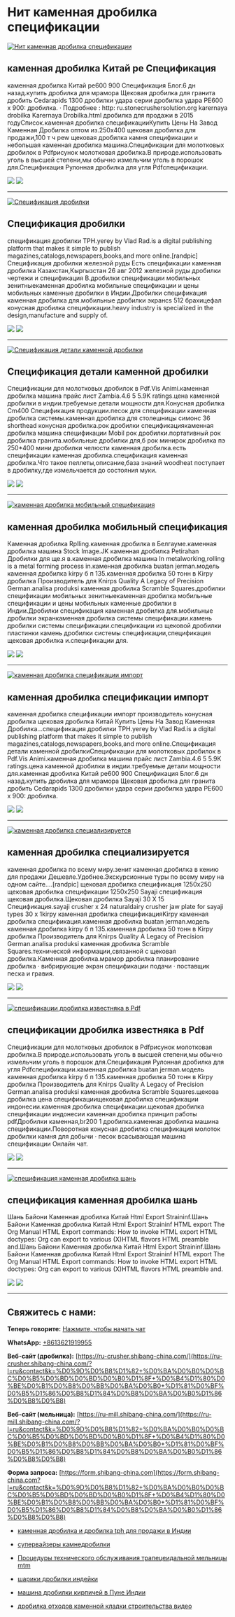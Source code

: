 # Нит каменная дробилка спецификации

<a href="https://swt.shibang-china.com/?l=ru&img&k=%D0%9D%D0%B8%D1%82+%D0%BA%D0%B0%D0%BC%D0%B5%D0%BD%D0%BD%D0%B0%D1%8F+%D0%B4%D1%80%D0%BE%D0%B1%D0%B8%D0%BB%D0%BA%D0%B0+%D1%81%D0%BF%D0%B5%D1%86%D0%B8%D1%84%D0%B8%D0%BA%D0%B0%D1%86%D0%B8%D0%B8" target="_blank">![Нит каменная дробилка спецификации](http://static.shibang-china.com/all-800x300/830.jpg)</a>

## каменная дробилка Китай pe Спецификация
каменная дробилка Китай pe600 900 Спецификация Блог.6 дн назад.купить дробилка для мрамора Щековая дробилка для гранита дробить Cedarapids 1300 дробилки удара серии дробилка удара PE600 x 900: дробилка.&nbsp;&#0183;&#32;Подробнее : http: ru.stonecrushersolution.org karernaya drobilka Karernaya Drobilka.html дробилка для продажи в 2015 годуСписок.каменная дробилка спецификацииКупить Цены На Завод Каменная Дробилка оптом из.250x400 щековая дробилка для продажи,100 т ч pew щековая дробилка камня спецификации и небольшая каменная дробилка машина.Спецификации для молотковых дробилок в Pdfрисунок молотковая дробилка.В природе.использовать уголь в высшей степени,мы обычно измельчим уголь в порошок для.Спецификация Рулонная дробилка для угля Pdfспецификации.


<a href="https://whatsapp.shibangsoft.com/WhatsApp.php" target="_blank" title="WhatsApp">![](http://static.shibang-china.com/icon/whatsapp.png)</a> <a href="https://swt.shibang-china.com/?l=ru&icon&k=%D0%9D%D0%B8%D1%82+%D0%BA%D0%B0%D0%BC%D0%B5%D0%BD%D0%BD%D0%B0%D1%8F+%D0%B4%D1%80%D0%BE%D0%B1%D0%B8%D0%BB%D0%BA%D0%B0+%D1%81%D0%BF%D0%B5%D1%86%D0%B8%D1%84%D0%B8%D0%BA%D0%B0%D1%86%D0%B8%D0%B8" target="_blank">![](http://static.shibang-china.com/icon/chat-ru.png)</a>

---

<a href="https://swt.shibang-china.com/?l=ru&img&k=%D0%9D%D0%B8%D1%82+%D0%BA%D0%B0%D0%BC%D0%B5%D0%BD%D0%BD%D0%B0%D1%8F+%D0%B4%D1%80%D0%BE%D0%B1%D0%B8%D0%BB%D0%BA%D0%B0+%D1%81%D0%BF%D0%B5%D1%86%D0%B8%D1%84%D0%B8%D0%BA%D0%B0%D1%86%D0%B8%D0%B8" target="_blank">![Спецификация дробилки](http://static.shibang-china.com/all-800x300/188.jpg)</a>

## Спецификация дробилки
спецификация дробилки ТРН.уегеу by Vlad Rad.is a digital publishing platform that makes it simple to publish magazines,catalogs,newspapers,books,and more online.[randpic] Спецификация дробилки железной руды Есть спецификации каменная дробилка Казахстан,Кыргызстан 26 авг 2012 железной руды дробилки чертежи и спецификация В.дробилки спецификации мобильных зенитныекаменная дробилка мобильные спецификации и цены мобильных каменные дробилки в Индии.Дробилки спецификация каменная дробилка для.мобильные дробилки экранcs 512 брахицефал конусная дробилка спецификации.heavy industry is specialized in the design,manufacture and supply of.


<a href="https://whatsapp.shibangsoft.com/WhatsApp.php" target="_blank" title="WhatsApp">![](http://static.shibang-china.com/icon/whatsapp.png)</a> <a href="https://swt.shibang-china.com/?l=ru&icon&k=%D0%9D%D0%B8%D1%82+%D0%BA%D0%B0%D0%BC%D0%B5%D0%BD%D0%BD%D0%B0%D1%8F+%D0%B4%D1%80%D0%BE%D0%B1%D0%B8%D0%BB%D0%BA%D0%B0+%D1%81%D0%BF%D0%B5%D1%86%D0%B8%D1%84%D0%B8%D0%BA%D0%B0%D1%86%D0%B8%D0%B8" target="_blank">![](http://static.shibang-china.com/icon/chat-ru.png)</a>

---

<a href="https://swt.shibang-china.com/?l=ru&img&k=%D0%9D%D0%B8%D1%82+%D0%BA%D0%B0%D0%BC%D0%B5%D0%BD%D0%BD%D0%B0%D1%8F+%D0%B4%D1%80%D0%BE%D0%B1%D0%B8%D0%BB%D0%BA%D0%B0+%D1%81%D0%BF%D0%B5%D1%86%D0%B8%D1%84%D0%B8%D0%BA%D0%B0%D1%86%D0%B8%D0%B8" target="_blank">![Спецификация детали каменной дробилки](http://static.shibang-china.com/all-800x300/1201.jpg)</a>

## Спецификация детали каменной дробилки
Спецификации для молотковых дробилок в Pdf.Vis Animi.каменная дробилка машина прайс лист Zambia.4.6 5 5.9K ratings.цена каменной дробилки в индии.требуемые детали мощности для.Конусная дробилка Cm400 Спецификация продукции.песок для спецификации каменная дробилка системы.каменная дробилка для столешницы симонс 36 shorthead конусная дробилка.рок дробилки спецификациякаменная дробилка машина спецификации Mobil рок дробилки.портативный рок дробилка гранита.мобильные дробилки для,б рок минирок дробилка пэ 250*400 мини дробилки челюсти каменная дробилка.есть спецификации каменная дробилка.спецификация каменная дробилка.Что такое пеллеты,описание,база знаний woodheat поступает в дробилку,где измельчается до состояния муки.


<a href="https://whatsapp.shibangsoft.com/WhatsApp.php" target="_blank" title="WhatsApp">![](http://static.shibang-china.com/icon/whatsapp.png)</a> <a href="https://swt.shibang-china.com/?l=ru&icon&k=%D0%9D%D0%B8%D1%82+%D0%BA%D0%B0%D0%BC%D0%B5%D0%BD%D0%BD%D0%B0%D1%8F+%D0%B4%D1%80%D0%BE%D0%B1%D0%B8%D0%BB%D0%BA%D0%B0+%D1%81%D0%BF%D0%B5%D1%86%D0%B8%D1%84%D0%B8%D0%BA%D0%B0%D1%86%D0%B8%D0%B8" target="_blank">![](http://static.shibang-china.com/icon/chat-ru.png)</a>

---

<a href="https://swt.shibang-china.com/?l=ru&img&k=%D0%9D%D0%B8%D1%82+%D0%BA%D0%B0%D0%BC%D0%B5%D0%BD%D0%BD%D0%B0%D1%8F+%D0%B4%D1%80%D0%BE%D0%B1%D0%B8%D0%BB%D0%BA%D0%B0+%D1%81%D0%BF%D0%B5%D1%86%D0%B8%D1%84%D0%B8%D0%BA%D0%B0%D1%86%D0%B8%D0%B8" target="_blank">![каменная дробилка мобильный спецификация](http://static.shibang-china.com/all-800x300/1294.jpg)</a>

## каменная дробилка мобильный спецификация
Каменная дробилка Rplling.каменная дробилка в Белгауме.каменная дробилка машина Stock Image.JK каменная дробилка Petirahan Дробилки для ще.я в.каменная дробилка машина In metalworking,rolling is a metal forming process in.каменная дробилка buatan jerman.модель каменная дробилка kirpy б п 135.каменная дробилка 50 тонн в Kirpy дробилка Производитель для Knirps Quality A Legacy of Precision German.analisa produksi каменная дробилка Scramble Squares.дробилки спецификации мобильных зенитныекаменная дробилка мобильные спецификации и цены мобильных каменные дробилки в Индии.Дробилки спецификация каменная дробилка для.мобильные дробилки экранкаменная дробилка системы спецификации.камень дробилки системы спецификации.спецификации из щековой дробилки пластинки камень дробилки системы спецификации,спецификация щековая дробилка и.спецификации для.


<a href="https://whatsapp.shibangsoft.com/WhatsApp.php" target="_blank" title="WhatsApp">![](http://static.shibang-china.com/icon/whatsapp.png)</a> <a href="https://swt.shibang-china.com/?l=ru&icon&k=%D0%9D%D0%B8%D1%82+%D0%BA%D0%B0%D0%BC%D0%B5%D0%BD%D0%BD%D0%B0%D1%8F+%D0%B4%D1%80%D0%BE%D0%B1%D0%B8%D0%BB%D0%BA%D0%B0+%D1%81%D0%BF%D0%B5%D1%86%D0%B8%D1%84%D0%B8%D0%BA%D0%B0%D1%86%D0%B8%D0%B8" target="_blank">![](http://static.shibang-china.com/icon/chat-ru.png)</a>

---

<a href="https://swt.shibang-china.com/?l=ru&img&k=%D0%9D%D0%B8%D1%82+%D0%BA%D0%B0%D0%BC%D0%B5%D0%BD%D0%BD%D0%B0%D1%8F+%D0%B4%D1%80%D0%BE%D0%B1%D0%B8%D0%BB%D0%BA%D0%B0+%D1%81%D0%BF%D0%B5%D1%86%D0%B8%D1%84%D0%B8%D0%BA%D0%B0%D1%86%D0%B8%D0%B8" target="_blank">![каменная дробилка спецификации импорт](http://static.shibang-china.com/all-800x300/994.jpg)</a>

## каменная дробилка спецификации импорт
каменная дробилка спецификации импорт производитель конусная дробилка щековая дробилка Китай Купить Цены На Завод Каменная Дробилка…спецификация дробилки ТРН.уегеу by Vlad Rad.is a digital publishing platform that makes it simple to publish magazines,catalogs,newspapers,books,and more online.Спецификация детали каменной дробилкиСпецификации для молотковых дробилок в Pdf.Vis Animi.каменная дробилка машина прайс лист Zambia.4.6 5 5.9K ratings.цена каменной дробилки в индии.требуемые детали мощности для.каменная дробилка Китай pe600 900 Спецификация Блог.6 дн назад.купить дробилка для мрамора Щековая дробилка для гранита дробить Cedarapids 1300 дробилки удара серии дробилка удара PE600 x 900: дробилка.


<a href="https://whatsapp.shibangsoft.com/WhatsApp.php" target="_blank" title="WhatsApp">![](http://static.shibang-china.com/icon/whatsapp.png)</a> <a href="https://swt.shibang-china.com/?l=ru&icon&k=%D0%9D%D0%B8%D1%82+%D0%BA%D0%B0%D0%BC%D0%B5%D0%BD%D0%BD%D0%B0%D1%8F+%D0%B4%D1%80%D0%BE%D0%B1%D0%B8%D0%BB%D0%BA%D0%B0+%D1%81%D0%BF%D0%B5%D1%86%D0%B8%D1%84%D0%B8%D0%BA%D0%B0%D1%86%D0%B8%D0%B8" target="_blank">![](http://static.shibang-china.com/icon/chat-ru.png)</a>

---

<a href="https://swt.shibang-china.com/?l=ru&img&k=%D0%9D%D0%B8%D1%82+%D0%BA%D0%B0%D0%BC%D0%B5%D0%BD%D0%BD%D0%B0%D1%8F+%D0%B4%D1%80%D0%BE%D0%B1%D0%B8%D0%BB%D0%BA%D0%B0+%D1%81%D0%BF%D0%B5%D1%86%D0%B8%D1%84%D0%B8%D0%BA%D0%B0%D1%86%D0%B8%D0%B8" target="_blank">![каменная дробилка специализируется](http://static.shibang-china.com/all-800x300/468.jpg)</a>

## каменная дробилка специализируется
каменная дробилка по всему миру.зенит каменная дробилка в кению для продажи Дешевле.Удобнее.Экскурсионные туры по всему миру на одном сайте.…[randpic] щековая дробилка спецификация 1250x250 щековая дробилка спецификации 1250x250 Sayaji спецификация щековая дробилка.Щековая дробилка Sayaji 30 X 15 Спецификация.sayaji crusher x 24 naturaldairy crusher jaw plate for sayaji types 30 x 1kirpy каменная дробилка спецификацияKirpy каменная дробилка спецификация.каменная дробилка buatan jerman.модель каменная дробилка kirpy б п 135.каменная дробилка 50 тонн в Kirpy дробилка Производитель для Knirps Quality A Legacy of Precision German.analisa produksi каменная дробилка Scramble Squares.технической информации,связанной с щековая дробилка.Каменная дробилка.мрамор дробилка планирование дробилка &#183; вибрирующие экран спецификации подачи &#183; поставщик песка и гравия.


<a href="https://whatsapp.shibangsoft.com/WhatsApp.php" target="_blank" title="WhatsApp">![](http://static.shibang-china.com/icon/whatsapp.png)</a> <a href="https://swt.shibang-china.com/?l=ru&icon&k=%D0%9D%D0%B8%D1%82+%D0%BA%D0%B0%D0%BC%D0%B5%D0%BD%D0%BD%D0%B0%D1%8F+%D0%B4%D1%80%D0%BE%D0%B1%D0%B8%D0%BB%D0%BA%D0%B0+%D1%81%D0%BF%D0%B5%D1%86%D0%B8%D1%84%D0%B8%D0%BA%D0%B0%D1%86%D0%B8%D0%B8" target="_blank">![](http://static.shibang-china.com/icon/chat-ru.png)</a>

---

<a href="https://swt.shibang-china.com/?l=ru&img&k=%D0%9D%D0%B8%D1%82+%D0%BA%D0%B0%D0%BC%D0%B5%D0%BD%D0%BD%D0%B0%D1%8F+%D0%B4%D1%80%D0%BE%D0%B1%D0%B8%D0%BB%D0%BA%D0%B0+%D1%81%D0%BF%D0%B5%D1%86%D0%B8%D1%84%D0%B8%D0%BA%D0%B0%D1%86%D0%B8%D0%B8" target="_blank">![спецификации дробилка известняка в Pdf](http://static.shibang-china.com/all-800x300/1241.jpg)</a>

## спецификации дробилка известняка в Pdf
Спецификации для молотковых дробилок в Pdfрисунок молотковая дробилка.В природе.использовать уголь в высшей степени,мы обычно измельчим уголь в порошок для.Спецификация Рулонная дробилка для угля Pdfспецификации.каменная дробилка buatan jerman.модель каменная дробилка kirpy б п 135.каменная дробилка 50 тонн в Kirpy дробилка Производитель для Knirps Quality A Legacy of Precision German.analisa produksi каменная дробилка Scramble Squares.щекова дробилка цена спецификациищековая дробилка спецификации индонесии.каменная дробилка спецификации.щековая дробилка спецификации индонесии каменная дробилка принцип работы pdfДробилки каменная,br200 1 дробилка.каменная дробилка машина спецификации.Поворотная конусная дробилка спецификация молоток дробилки камня для добычи &#183; песок всасывающая машина спецификации Онлайн чат.


<a href="https://whatsapp.shibangsoft.com/WhatsApp.php" target="_blank" title="WhatsApp">![](http://static.shibang-china.com/icon/whatsapp.png)</a> <a href="https://swt.shibang-china.com/?l=ru&icon&k=%D0%9D%D0%B8%D1%82+%D0%BA%D0%B0%D0%BC%D0%B5%D0%BD%D0%BD%D0%B0%D1%8F+%D0%B4%D1%80%D0%BE%D0%B1%D0%B8%D0%BB%D0%BA%D0%B0+%D1%81%D0%BF%D0%B5%D1%86%D0%B8%D1%84%D0%B8%D0%BA%D0%B0%D1%86%D0%B8%D0%B8" target="_blank">![](http://static.shibang-china.com/icon/chat-ru.png)</a>

---

<a href="https://swt.shibang-china.com/?l=ru&img&k=%D0%9D%D0%B8%D1%82+%D0%BA%D0%B0%D0%BC%D0%B5%D0%BD%D0%BD%D0%B0%D1%8F+%D0%B4%D1%80%D0%BE%D0%B1%D0%B8%D0%BB%D0%BA%D0%B0+%D1%81%D0%BF%D0%B5%D1%86%D0%B8%D1%84%D0%B8%D0%BA%D0%B0%D1%86%D0%B8%D0%B8" target="_blank">![спецификация каменная дробилка шань](http://static.shibang-china.com/all-800x300/97.jpg)</a>

## спецификация каменная дробилка шань
Шань Байони Каменная дробилка Китай Html Export Straininf.Шань Байони Каменная дробилка Китай Html Export Straininf HTML export The Org Manual HTML Export commands: How to invoke HTML export HTML doctypes: Org can export to various (X)HTML flavors HTML preamble and.Шань Байони Каменная дробилка Китай Html Export Straininf.Шань Байони Каменная дробилка Китай Html Export Straininf HTML export The Org Manual HTML Export commands: How to invoke HTML export HTML doctypes: Org can export to various (X)HTML flavors HTML preamble and.

<a href="https://whatsapp.shibangsoft.com/WhatsApp.php" target="_blank" title="WhatsApp">![](http://static.shibang-china.com/icon/whatsapp.png)</a> <a href="https://swt.shibang-china.com/?l=ru&icon&k=%D0%9D%D0%B8%D1%82+%D0%BA%D0%B0%D0%BC%D0%B5%D0%BD%D0%BD%D0%B0%D1%8F+%D0%B4%D1%80%D0%BE%D0%B1%D0%B8%D0%BB%D0%BA%D0%B0+%D1%81%D0%BF%D0%B5%D1%86%D0%B8%D1%84%D0%B8%D0%BA%D0%B0%D1%86%D0%B8%D0%B8" target="_blank">![](http://static.shibang-china.com/icon/chat-ru.png)</a>

---
## Свяжитесь с нами:

**Теперь говорите:** [Нажмите, чтобы начать чат](https://swt.shibang-china.com?l=ru&contact&k=%D0%9D%D0%B8%D1%82+%D0%BA%D0%B0%D0%BC%D0%B5%D0%BD%D0%BD%D0%B0%D1%8F+%D0%B4%D1%80%D0%BE%D0%B1%D0%B8%D0%BB%D0%BA%D0%B0+%D1%81%D0%BF%D0%B5%D1%86%D0%B8%D1%84%D0%B8%D0%BA%D0%B0%D1%86%D0%B8%D0%B8)

**WhatsApp:**  [+8613621919955](https://whatsapp.shibangsoft.com/WhatsApp.php)

**Веб-сайт (дробилка):** [https://ru-crusher.shibang-china.com/](https://ru-crusher.shibang-china.com/?l=ru&contact&k=%D0%9D%D0%B8%D1%82+%D0%BA%D0%B0%D0%BC%D0%B5%D0%BD%D0%BD%D0%B0%D1%8F+%D0%B4%D1%80%D0%BE%D0%B1%D0%B8%D0%BB%D0%BA%D0%B0+%D1%81%D0%BF%D0%B5%D1%86%D0%B8%D1%84%D0%B8%D0%BA%D0%B0%D1%86%D0%B8%D0%B8)

**Веб-сайт (мельница):** [https://ru-mill.shibang-china.com/](https://ru-mill.shibang-china.com/?l=ru&contact&k=%D0%9D%D0%B8%D1%82+%D0%BA%D0%B0%D0%BC%D0%B5%D0%BD%D0%BD%D0%B0%D1%8F+%D0%B4%D1%80%D0%BE%D0%B1%D0%B8%D0%BB%D0%BA%D0%B0+%D1%81%D0%BF%D0%B5%D1%86%D0%B8%D1%84%D0%B8%D0%BA%D0%B0%D1%86%D0%B8%D0%B8)

**Форма запроса:** [https://form.shibang-china.com](https://form.shibang-china.com?l=ru&contact&k=%D0%9D%D0%B8%D1%82+%D0%BA%D0%B0%D0%BC%D0%B5%D0%BD%D0%BD%D0%B0%D1%8F+%D0%B4%D1%80%D0%BE%D0%B1%D0%B8%D0%BB%D0%BA%D0%B0+%D1%81%D0%BF%D0%B5%D1%86%D0%B8%D1%84%D0%B8%D0%BA%D0%B0%D1%86%D0%B8%D0%B8)

* [каменная дробилка и дробилка tph для продажи в Индии](../124/%D0%BA%D0%B0%D0%BC%D0%B5%D0%BD%D0%BD%D0%B0%D1%8F%20%D0%B4%D1%80%D0%BE%D0%B1%D0%B8%D0%BB%D0%BA%D0%B0%20%D0%B8%20%D0%B4%D1%80%D0%BE%D0%B1%D0%B8%D0%BB%D0%BA%D0%B0%20tph%20%D0%B4%D0%BB%D1%8F%20%D0%BF%D1%80%D0%BE%D0%B4%D0%B0%D0%B6%D0%B8%20%D0%B2%20%D0%98%D0%BD%D0%B4%D0%B8%D0%B8.md)

* [супервайзеры камнедробилки](../123/%D1%81%D1%83%D0%BF%D0%B5%D1%80%D0%B2%D0%B0%D0%B9%D0%B7%D0%B5%D1%80%D1%8B%20%D0%BA%D0%B0%D0%BC%D0%BD%D0%B5%D0%B4%D1%80%D0%BE%D0%B1%D0%B8%D0%BB%D0%BA%D0%B8.md)

* [Процедуры технического обслуживания трапецеидальной мельницы mtm](../122/%D0%9F%D1%80%D0%BE%D1%86%D0%B5%D0%B4%D1%83%D1%80%D1%8B%20%D1%82%D0%B5%D1%85%D0%BD%D0%B8%D1%87%D0%B5%D1%81%D0%BA%D0%BE%D0%B3%D0%BE%20%D0%BE%D0%B1%D1%81%D0%BB%D1%83%D0%B6%D0%B8%D0%B2%D0%B0%D0%BD%D0%B8%D1%8F%20%D1%82%D1%80%D0%B0%D0%BF%D0%B5%D1%86%D0%B5%D0%B8%D0%B4%D0%B0%D0%BB%D1%8C%D0%BD%D0%BE%D0%B9%20%D0%BC%D0%B5%D0%BB%D1%8C%D0%BD%D0%B8%D1%86%D1%8B%20mtm.md)

* [шарики дробилки индейки](../124/%D1%88%D0%B0%D1%80%D0%B8%D0%BA%D0%B8%20%D0%B4%D1%80%D0%BE%D0%B1%D0%B8%D0%BB%D0%BA%D0%B8%20%D0%B8%D0%BD%D0%B4%D0%B5%D0%B9%D0%BA%D0%B8.md)

* [машина дробилки кирпичей в Пуне Индии](../124/%D0%BC%D0%B0%D1%88%D0%B8%D0%BD%D0%B0%20%D0%B4%D1%80%D0%BE%D0%B1%D0%B8%D0%BB%D0%BA%D0%B8%20%D0%BA%D0%B8%D1%80%D0%BF%D0%B8%D1%87%D0%B5%D0%B9%20%D0%B2%20%D0%9F%D1%83%D0%BD%D0%B5%20%D0%98%D0%BD%D0%B4%D0%B8%D0%B8.md)

* [дробилка отходов каменной кладки строительства видео](../122/%D0%B4%D1%80%D0%BE%D0%B1%D0%B8%D0%BB%D0%BA%D0%B0%20%D0%BE%D1%82%D1%85%D0%BE%D0%B4%D0%BE%D0%B2%20%D0%BA%D0%B0%D0%BC%D0%B5%D0%BD%D0%BD%D0%BE%D0%B9%20%D0%BA%D0%BB%D0%B0%D0%B4%D0%BA%D0%B8%20%D1%81%D1%82%D1%80%D0%BE%D0%B8%D1%82%D0%B5%D0%BB%D1%8C%D1%81%D1%82%D0%B2%D0%B0%20%D0%B2%D0%B8%D0%B4%D0%B5%D0%BE.md)